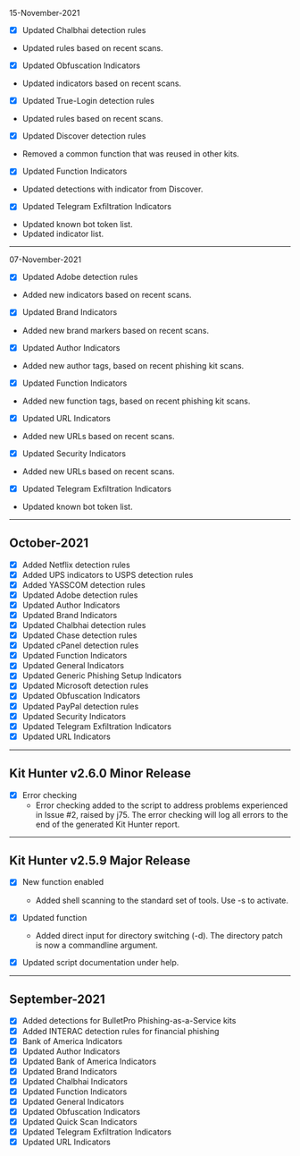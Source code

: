 15-November-2021
- [x] Updated Chalbhai detection rules
* Updated rules based on recent scans.

- [x] Updated Obfuscation Indicators
* Updated indicators based on recent scans.

- [x] Updated True-Login detection rules
* Updated rules based on recent scans.

- [x] Updated Discover detection rules
* Removed a common function that was reused in other kits.

- [x] Updated Function Indicators
* Updated detections with indicator from Discover.

- [x] Updated Telegram Exfiltration Indicators
* Updated known bot token list.
* Updated indicator list.

---
07-November-2021
- [x] Updated Adobe detection rules
* Added new indicators based on recent scans.

- [x] Updated Brand Indicators
* Added new brand markers based on recent scans.

- [x] Updated Author Indicators
* Added new author tags, based on recent phishing kit scans.

- [x] Updated Function Indicators
* Added new function tags, based on recent phishing kit scans.

- [x] Updated URL Indicators
* Added new URLs based on recent scans.

- [x] Updated Security Indicators
* Added new URLs based on recent scans.

- [x] Updated Telegram Exfiltration Indicators
* Updated known bot token list.

---
## October-2021

- [x] Added Netflix detection rules
- [x] Added UPS indicators to USPS detection rules
- [x] Added YASSCOM detection rules
- [x] Updated Adobe detection rules
- [x] Updated Author Indicators
- [x] Updated Brand Indicators
- [x] Updated Chalbhai detection rules
- [x] Updated Chase detection rules
- [x] Updated cPanel detection rules
- [x] Updated Function Indicators
- [x] Updated General Indicators
- [x] Updated Generic Phishing Setup Indicators
- [x] Updated Microsoft detection rules
- [x] Updated Obfuscation Indicators
- [x] Updated PayPal detection rules
- [x] Updated Security Indicators
- [x] Updated Telegram Exfiltration Indicators
- [x] Updated URL Indicators

---
## Kit Hunter v2.6.0 Minor Release

- [x] Error checking
  * Error checking added to the script to address problems experienced in Issue #2, raised by j75.
    The error checking will log all errors to the end of the generated Kit Hunter report.

---
## Kit Hunter v2.5.9 Major Release

- [x] New function enabled
  * Added shell scanning to the standard set of tools. Use -s to activate.

- [x] Updated function
  * Added direct input for directory switching (-d). The directory patch is now a commandline argument.

- [x] Updated script documentation under help.

---
## September-2021

- [x] Added detections for BulletPro Phishing-as-a-Service kits
- [x] Added INTERAC detection rules for financial phishing
- [x] Bank of America Indicators
- [x] Updated Author Indicators
- [x] Updated Bank of America Indicators
- [x] Updated Brand Indicators
- [x] Updated Chalbhai Indicators
- [x] Updated Function Indicators
- [x] Updated General Indicators
- [x] Updated Obfuscation Indicators
- [x] Updated Quick Scan Indicators
- [x] Updated Telegram Exfiltration Indicators
- [x] Updated URL Indicators